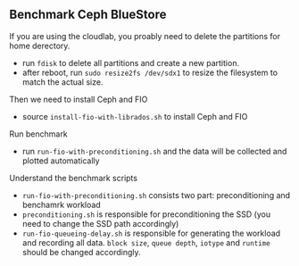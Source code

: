 ## Benchmark Ceph BlueStore 

If you are using the cloudlab, you proably need to delete the partitions for home derectory.
* run `fdisk` to delete all partitions and create a new partition.
* after reboot, run `sudo resize2fs /dev/sdx1` to resize the filesystem to match the actual size.

Then we need to install Ceph and FIO
* source `install-fio-with-librados.sh` to install Ceph and FIO

Run benchmark
* run `run-fio-with-preconditioning.sh` and the data will be collected and plotted automatically

Understand the benchmark scripts
* `run-fio-with-preconditioning.sh` consists two part: preconditioning and benchamrk workload
* `preconditioning.sh` is responsible for preconditioning the SSD (you need to change the SSD path accordingly)
* `run-fio-queueing-delay.sh` is responsible for generating the workload and recording all data. `block size`, `queue depth`, `iotype` and `runtime` should be changed accordingly. 
